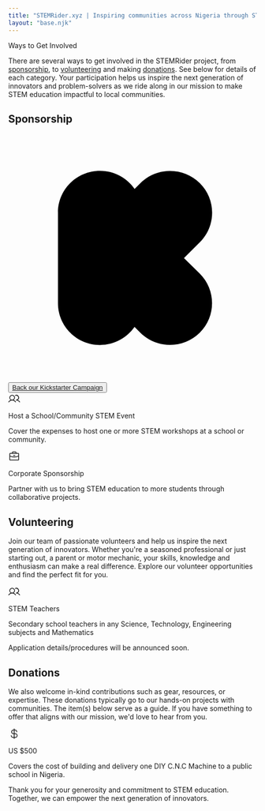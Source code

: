 ```yaml
---
title: "STEMRider.xyz | Inspiring communities across Nigeria through STEM projects and adventures"
layout: "base.njk"
---
```



<div class="px-40 flex flex-1 justify-center py-5">
          <div class="layout-content-container flex flex-col max-w-[960px] flex-1">
            <div class="flex flex-wrap justify-between gap-3 p-4"><p class="text-[#111418] tracking-light text-[32px] font-bold leading-tight min-w-72">Ways to Get Involved</p></div>
            <p class="text-[#111418] text-base font-normal leading-normal pb-3 pt-1 px-4">
              There are several ways to get involved in the STEMRider project, from <u>sponsorship</u>, to <u>volunteering</u> and making <u>donations</u>. See below for details of each category. Your participation helps us inspire the next generation of innovators and problem-solvers as we ride along in our mission to make STEM
              education impactful to local communities.
            </p>
            <h2 class="text-[#111418] text-[22px] font-bold leading-tight tracking-[-0.015em] px-4 pb-3 pt-5">Sponsorship</h2>
            <div class="flex items-center gap-4 bg-white px-4 min-h-[72px] py-2">
              <div class="text-[#111418] flex items-center justify-center rounded-lg bg-[#f0f2f5] shrink-0 size-12" data-icon="Kickstarter" data-size="24px" data-weight="regular">
                <svg xmlns="http://www.w3.org/2000/svg" viewBox="0 0 640 640"><!--!Font Awesome Free v7.0.0 by @fontawesome - https://fontawesome.com License - https://fontawesome.com/license/free Copyright 2025 Fonticons, Inc.--><path d="M452.7 320.2L493.5 279.7C535.7 237.8 535.7 169.4 493.5 127.6C451.3 85.8 382.5 85.7 340.3 127.6L325.3 142.4C305.6 114.3 273.1 96 236.2 96C176.5 96 128 144.2 128 203.5L128 436.5C128 495.9 176.5 544 236.2 544C273.3 544 305.5 525.7 325.2 497.6L340.1 512.3C382.3 554.2 451.1 554.2 493.3 512.3C535.5 470.4 535.5 402 493.3 360.2L452.5 320.2L452.6 320.2z"/>
                </svg>
              </div>
              <!-- <div class="flex px-4 py-3 justify-start"> -->
              <div class="flex flex-col justify-center">
                <button
                  class="flex min-w-[84px] max-w-[480px] cursor-pointer items-center justify-center overflow-hidden rounded-lg h-12 px-5 bg-[#0d80f2] text-white text-base font-bold leading-normal tracking-[0.015em]"
                >
                  <span class="truncate"><a href="https://shorturl.at/FtL03" target="_blank">Back our Kickstarter Campaign</a></span>
                </button>
              </div>
            </div>
            <div class="flex items-center gap-4 bg-white px-4 min-h-[72px] py-2">
              <div class="text-[#111418] flex items-center justify-center rounded-lg bg-[#f0f2f5] shrink-0 size-12" data-icon="Community" data-size="24px" data-weight="regular">
                <svg xmlns="http://www.w3.org/2000/svg" width="24px" height="24px" fill="currentColor" viewBox="0 0 256 256">
                  <path
                    d="M117.25,157.92a60,60,0,1,0-66.5,0A95.83,95.83,0,0,0,3.53,195.63a8,8,0,1,0,13.4,8.74,80,80,0,0,1,134.14,0,8,8,0,0,0,13.4-8.74A95.83,95.83,0,0,0,117.25,157.92ZM40,108a44,44,0,1,1,44,44A44.05,44.05,0,0,1,40,108Zm210.14,98.7a8,8,0,0,1-11.07-2.33A79.83,79.83,0,0,0,172,168a8,8,0,0,1,0-16,44,44,0,1,0-16.34-84.87,8,8,0,1,1-5.94-14.85,60,60,0,0,1,55.53,105.64,95.83,95.83,0,0,1,47.22,37.71A8,8,0,0,1,250.14,206.7Z"
                  ></path>
                </svg>
              </div>
              <div class="flex flex-col justify-center">
                <p class="text-[#111418] text-base font-medium leading-normal line-clamp-1">Host a School/Community STEM Event</p>
                <p class="text-[#60758a] text-sm font-normal leading-normal line-clamp-2">Cover the expenses to host one or more STEM workshops at a school or community.</p>
              </div>
            </div>
            <div class="flex items-center gap-4 bg-white px-4 min-h-[72px] py-2">
              <div class="text-[#111418] flex items-center justify-center rounded-lg bg-[#f0f2f5] shrink-0 size-12" data-icon="Briefcase" data-size="24px" data-weight="regular">
                <svg xmlns="http://www.w3.org/2000/svg" width="24px" height="24px" fill="currentColor" viewBox="0 0 256 256">
                  <path d="M216,56H176V48a24,24,0,0,0-24-24H104A24,24,0,0,0,80,48v8H40A16,16,0,0,0,24,72V200a16,16,0,0,0,16,16H216a16,16,0,0,0,16-16V72A16,16,0,0,0,216,56ZM96,48a8,8,0,0,1,8-8h48a8,8,0,0,1,8,8v8H96ZM216,72v41.61A184,184,0,0,1,128,136a184.07,184.07,0,0,1-88-22.38V72Zm0,128H40V131.64A200.19,200.19,0,0,0,128,152a200.25,200.25,0,0,0,88-20.37V200ZM104,112a8,8,0,0,1,8-8h32a8,8,0,0,1,0,16H112A8,8,0,0,1,104,112Z"></path>
                </svg>
              </div>
              <div class="flex flex-col justify-center">
                <p class="text-[#111418] text-base font-medium leading-normal line-clamp-1">Corporate Sponsorship</p>
                <p class="text-[#60758a] text-sm font-normal leading-normal line-clamp-2">
                  Partner with us to bring STEM education to more students through collaborative projects.
                </p>
              </div>
            </div>
            <h2 class="text-[#111418] text-[22px] font-bold leading-tight tracking-[-0.015em] px-4 pb-3 pt-5">Volunteering</h2>
            <p class="text-[#111418] text-base font-normal leading-normal pb-3 pt-1 px-4">
              Join our team of passionate volunteers and help us inspire the next generation of innovators. Whether you're a seasoned professional or just starting out, a parent or motor mechanic, your skills, knowledge 
              and enthusiasm can make a real difference. Explore our volunteer opportunities and find the perfect fit for you.
            </p>
            <div class="flex gap-4 bg-white px-4 py-3">
              <div class="text-[#111418] flex items-center justify-center rounded-lg bg-[#f0f2f5] shrink-0 size-12" data-icon="Users" data-size="24px" data-weight="regular">
                <svg xmlns="http://www.w3.org/2000/svg" width="24px" height="24px" fill="currentColor" viewBox="0 0 256 256">
                  <path
                    d="M117.25,157.92a60,60,0,1,0-66.5,0A95.83,95.83,0,0,0,3.53,195.63a8,8,0,1,0,13.4,8.74,80,80,0,0,1,134.14,0,8,8,0,0,0,13.4-8.74A95.83,95.83,0,0,0,117.25,157.92ZM40,108a44,44,0,1,1,44,44A44.05,44.05,0,0,1,40,108Zm210.14,98.7a8,8,0,0,1-11.07-2.33A79.83,79.83,0,0,0,172,168a8,8,0,0,1,0-16,44,44,0,1,0-16.34-84.87,8,8,0,1,1-5.94-14.85,60,60,0,0,1,55.53,105.64,95.83,95.83,0,0,1,47.22,37.71A8,8,0,0,1,250.14,206.7Z"
                  ></path>
                </svg>
              </div>
              <div class="flex flex-1 flex-col justify-center">
                <p class="text-[#111418] text-base font-medium leading-normal">STEM Teachers</p>
                <p class="text-[#60758a] text-sm font-normal leading-normal">Secondary school teachers in any Science, Technology, Engineering subjects and Mathematics</p>
                <p class="text-[#60758a] text-sm font-normal leading-normal">Application details/procedures will be announced soon.</p>
              </div>
            </div>
            <h2 class="text-[#111418] text-[22px] font-bold leading-tight tracking-[-0.015em] px-4 pb-3 pt-5">Donations</h2>
            <p class="text-[#111418] text-base font-normal leading-normal pb-3 pt-1 px-4">
              We also welcome in-kind contributions such as gear, resources, or expertise. These donations typically go to our hands-on projects with communities.
              The item(s) below serve as a guide. If you have something to offer that aligns with our mission, we'd love to hear from you.
            </p>
            <div class="flex items-center gap-4 bg-white px-4 min-h-[72px] py-2">
              <div
                class="text-[#111418] flex items-center justify-center rounded-lg bg-[#f0f2f5] shrink-0 size-12"
                data-icon="CurrencyDollar"
                data-size="24px"
                data-weight="regular"
              >
                <svg xmlns="http://www.w3.org/2000/svg" width="24px" height="24px" fill="currentColor" viewBox="0 0 256 256">
                  <path
                    d="M152,120H136V56h8a32,32,0,0,1,32,32,8,8,0,0,0,16,0,48.05,48.05,0,0,0-48-48h-8V24a8,8,0,0,0-16,0V40h-8a48,48,0,0,0,0,96h8v64H104a32,32,0,0,1-32-32,8,8,0,0,0-16,0,48.05,48.05,0,0,0,48,48h16v16a8,8,0,0,0,16,0V216h16a48,48,0,0,0,0-96Zm-40,0a32,32,0,0,1,0-64h8v64Zm40,80H136V136h16a32,32,0,0,1,0,64Z"
                  ></path>
                </svg>
              </div>
              <div class="flex flex-col justify-center">
                <p class="text-[#111418] text-base font-medium leading-normal line-clamp-1">US $500</p>
                <p class="text-[#60758a] text-sm font-normal leading-normal line-clamp-2">Covers the cost of building and delivery one DIY C.N.C Machine to a public school in Nigeria.</p>
              </div>
            </div>
            <!-- <div class="flex items-center gap-4 bg-white px-4 min-h-[72px] py-2">
              <div
                class="text-[#111418] flex items-center justify-center rounded-lg bg-[#f0f2f5] shrink-0 size-12"
                data-icon="CurrencyDollar"
                data-size="24px"
                data-weight="regular"
              >
                <svg xmlns="http://www.w3.org/2000/svg" width="24px" height="24px" fill="currentColor" viewBox="0 0 256 256">
                  <path
                    d="M152,120H136V56h8a32,32,0,0,1,32,32,8,8,0,0,0,16,0,48.05,48.05,0,0,0-48-48h-8V24a8,8,0,0,0-16,0V40h-8a48,48,0,0,0,0,96h8v64H104a32,32,0,0,1-32-32,8,8,0,0,0-16,0,48.05,48.05,0,0,0,48,48h16v16a8,8,0,0,0,16,0V216h16a48,48,0,0,0,0-96Zm-40,0a32,32,0,0,1,0-64h8v64Zm40,80H136V136h16a32,32,0,0,1,0,64Z"
                  ></path>
                </svg>
              </div>
              <div class="flex flex-col justify-center">
                <p class="text-[#111418] text-base font-medium leading-normal line-clamp-1">$100</p>
                <p class="text-[#60758a] text-sm font-normal leading-normal line-clamp-2">Supports a student's participation in a STEM workshop.</p>
              </div>
            </div> -->
            <!-- <div class="flex items-center gap-4 bg-white px-4 min-h-[72px] py-2">
              <div
                class="text-[#111418] flex items-center justify-center rounded-lg bg-[#f0f2f5] shrink-0 size-12"
                data-icon="CurrencyDollar"
                data-size="24px"
                data-weight="regular"
              >
                <svg xmlns="http://www.w3.org/2000/svg" width="24px" height="24px" fill="currentColor" viewBox="0 0 256 256">
                  <path
                    d="M152,120H136V56h8a32,32,0,0,1,32,32,8,8,0,0,0,16,0,48.05,48.05,0,0,0-48-48h-8V24a8,8,0,0,0-16,0V40h-8a48,48,0,0,0,0,96h8v64H104a32,32,0,0,1-32-32,8,8,0,0,0-16,0,48.05,48.05,0,0,0,48,48h16v16a8,8,0,0,0,16,0V216h16a48,48,0,0,0,0-96Zm-40,0a32,32,0,0,1,0-64h8v64Zm40,80H136V136h16a32,32,0,0,1,0,64Z"
                  ></path>
                </svg>
              </div>
              <div class="flex flex-col justify-center">
                <p class="text-[#111418] text-base font-medium leading-normal line-clamp-1">$500</p>
                <p class="text-[#60758a] text-sm font-normal leading-normal line-clamp-2">Funds a full STEM program for a classroom.</p>
              </div>
            </div> -->
            <p class="text-[#111418] text-base font-normal leading-normal pb-3 pt-1 px-4">
              Thank you for your generosity and commitment to STEM education. Together, we can empower the next generation of innovators.
            </p>
          </div>
        </div>